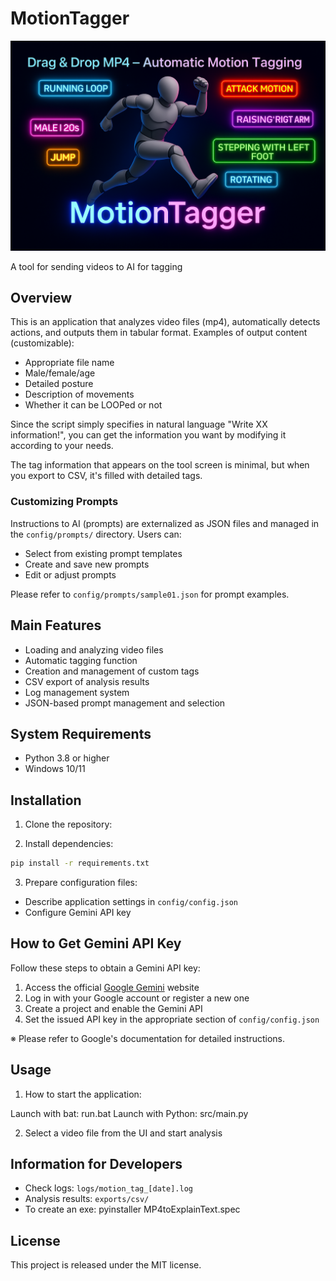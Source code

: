 # MotionTagger

![alt text](img/cocer.png)


A tool for sending videos to AI for tagging

## Overview

This is an application that analyzes video files (mp4), automatically detects actions,
and outputs them in tabular format.
Examples of output content (customizable):
- Appropriate file name
- Male/female/age
- Detailed posture
- Description of movements
- Whether it can be LOOPed or not

Since the script simply specifies in natural language
"Write XX information!", you can get the information you want
by modifying it according to your needs.

The tag information that appears on the tool screen is minimal,
but when you export to CSV, it's filled with detailed tags.

### Customizing Prompts

Instructions to AI (prompts) are externalized as JSON files and
managed in the `config/prompts/` directory.
Users can:

- Select from existing prompt templates
- Create and save new prompts
- Edit or adjust prompts

Please refer to `config/prompts/sample01.json` for prompt examples.

## Main Features

- Loading and analyzing video files
- Automatic tagging function
- Creation and management of custom tags
- CSV export of analysis results
- Log management system
- JSON-based prompt management and selection

## System Requirements

- Python 3.8 or higher
- Windows 10/11

## Installation

1. Clone the repository:

2. Install dependencies:
```bash
pip install -r requirements.txt
```

3. Prepare configuration files:
- Describe application settings in `config/config.json`
- Configure Gemini API key

## How to Get Gemini API Key

Follow these steps to obtain a Gemini API key:

1. Access the official [Google Gemini](https://www.google.com/ai/gemini) website
2. Log in with your Google account or register a new one
3. Create a project and enable the Gemini API
4. Set the issued API key in the appropriate section of `config/config.json`

※ Please refer to Google's documentation for detailed instructions.

## Usage

1. How to start the application:

Launch with bat: run.bat
Launch with Python: src/main.py

2. Select a video file from the UI and start analysis

## Information for Developers

- Check logs: `logs/motion_tag_[date].log`
- Analysis results: `exports/csv/`
- To create an exe: pyinstaller MP4toExplainText.spec

## License

This project is released under the MIT license.
